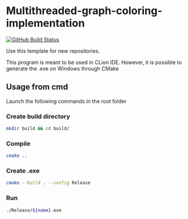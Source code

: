 # Multithreaded-graph-coloring-implementation


[![GitHub Build Status](https://github.com/team-diana/DIANA-TemplateCPP/workflows/C/C++%20CI/badge.svg)](https://github.com/team-diana/DIANA-TemplateCPP/actions)

Use this template for new repositories.

This program is meant to be used in CLion IDE.
However, it is possible to generate the .exe on Windows 
through CMake

## Usage from cmd

Launch the following commands in the root folder

### Create build directory

```bash
mkdir build && cd build/
```

### Compile

```bash
cmake ..
```

### Create .exe

```bash
cmake --build . --config Release
```

### Run

```bash
./Release/${name}.exe
```
